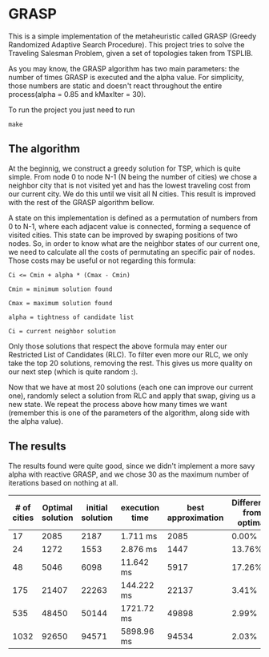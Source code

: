 # GRASP
This is a simple implementation of the metaheuristic called GRASP (Greedy Randomized Adaptive Search Procedure). This project tries to solve the Traveling Salesman Problem, given a set of topologies taken from TSPLIB. 

As you may know, the GRASP algorithm has two main parameters: the number of times GRASP is executed and the alpha value. For simplicity, those numbers are static and doesn't react throughout the entire process(alpha = 0.85 and kMaxIter = 30).

To run the project you just need to run
```
make
```
## The algorithm

At the beginnig, we construct a greedy solution for TSP, which is quite simple. From node 0 to node N-1 (N being the number of cities) we chose a neighbor city that is not visited yet and has the lowest traveling cost from our current city. We do this until we visit all N cities. This result is improved with the rest of the GRASP algorithm bellow.

A state on this implementation is defined as a permutation of numbers from 0 to N-1, where each adjacent value is connected, forming a sequence of visited cities. This state can be improved by swaping positions of two nodes. So, in order to know what are the neighbor states of our current one, we need to calculate all the costs of permutating an specific pair of nodes. Those costs may be useful or not regarding this formula:
```
Ci <= Cmin + alpha * (Cmax - Cmin)
```

```
Cmin = minimum solution found

Cmax = maximum solution found

alpha = tightness of candidate list

Ci = current neighbor solution
```

Only those solutions that respect the above formula may enter our Restricted List of Candidates (RLC). To filter even more our RLC, we only take the top 20 solutions, removing the rest. This gives us more quality on our next step (which is quite random :).

Now that we have at most 20 solutions (each one can improve our current one), randomly select a solution from RLC and apply that swap, giving us a new state. We repeat the process above how many times we want (remember this is one of the parameters of the algorithm, along side with the alpha value).

## The results

The results found were quite good, since we didn't implement a more savy alpha with reactive GRASP, and we chose 30 as the maximum number of iterations based on nothing at all.

| # of cities | Optimal solution | initial solution | execution time | best approximation | Difference from optimal |
|-------------|------------------|------------------|----------------|--------------------|-------------------------|
| 17          | 2085             | 2187             | 1.711 ms       | 2085               | 0.00%                   |
| 24          | 1272             | 1553             | 2.876 ms       | 1447               | 13.76%                  |
| 48          | 5046             | 6098             | 11.642 ms      | 5917               | 17.26%                  |
| 175         | 21407            | 22263            | 144.222 ms     | 22137              | 3.41%                   |
| 535         | 48450            | 50144            | 1721.72 ms     | 49898              | 2.99%                   |
| 1032        | 92650            | 94571            | 5898.96 ms     | 94534              | 2.03%                   |
